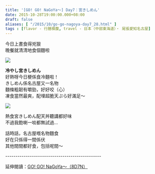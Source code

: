 ```yaml
---
title: '[GO! GO! NaGoYa～] Day7：宮きしめん'
date: 2015-10-28T19:00:00.000+08:00
draft: false
aliases: [ "/2015/10/go-go-nagoya-day7_28.html" ]
tags : [flavor - 行膳積腹, travel - 日本（中部東海道）・ 尾張愛知名古屋]
---
```


今日上晝食得兇狠  
晚餐就清清地食個麵啦  

[![](https://c2.staticflickr.com/8/7303/28114171381_3f0db1dddf_z.jpg)](https://c2.staticflickr.com/8/7303/28114171381_3f0db1dddf_z.jpg)

**冷やし宮きしめん**  
好熱呀今日梗係食冷麵啦！  
きしめん係名古屋又一名物  
麵條粗韌有嚼勁，好好咬（心）  
凍食當然最爽，配埋超脆天ぷら好滿足～  

[![](https://c1.staticflickr.com/9/8683/27576798773_3865e550d6_z.jpg)](https://c1.staticflickr.com/9/8683/27576798773_3865e550d6_z.jpg)

熱食宮きしめん配天丼聽講都好味  
不過我飽喇一啖都無試過...  
  
話時話，名古屋嘅名物麵食  
好在只係得一間係伏  
其他間間都好食，包括呢間～  
  
\-----------------------------------------------  
  
延伸閱讀：[GO! GO! NaGoYa～（8D7N）](http://www.hidie.net/2015/11/go-go-nagoya8d7n.html)